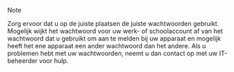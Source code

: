   > [!NOTE]
  > Zorg ervoor dat u op de juiste plaatsen de juiste wachtwoorden gebruikt. Mogelijk wijkt het wachtwoord voor uw werk- of schoolaccount af van het wachtwoord dat u gebruikt om aan te melden bij uw apparaat en mogelijk heeft het ene apparaat een ander wachtwoord dan het andere. Als u problemen hebt met uw wachtwoorden, neemt u dan contact op met uw IT-beheerder voor hulp.

